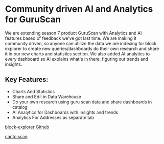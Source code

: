 # Community driven AI and Analytics for GuruScan

We are extending season 7 product GuruScan with Analytics and AI features based of feedback we've
got last time. We are making it community driven, so anyone can utilize the data we are indexing for 
block explorer to create new queries/dashboards do their own research and share it in our new
charts and statistics section. We also added AI analytics to every dashboard so AI explains 
what's in there, figuring out trends and insights.

## Key Features:

* Charts And Statistics
* Share and Edit in Data Warehouse
* Do your own research using guru scan data and share dashboards in catalog
* AI Analytics for Dashboards with insights and trends
* Analytics For Addresses as separate tab


[block-explorer Github](https://github.com/dex-guru/block-explorer)

[canto scan](https://canto.dex.guru)
